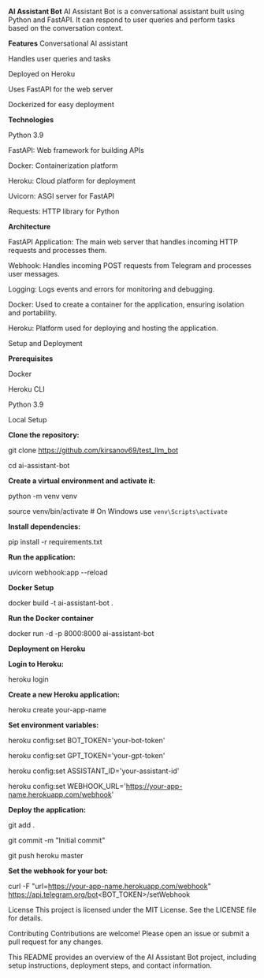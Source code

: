 **AI Assistant Bot**
AI Assistant Bot is a conversational assistant built using Python and FastAPI. It can respond to user queries and perform tasks based on the conversation context.

**Features**
Conversational AI assistant

Handles user queries and tasks

Deployed on Heroku

Uses FastAPI for the web server

Dockerized for easy deployment

**Technologies**

Python 3.9

FastAPI: Web framework for building APIs

Docker: Containerization platform

Heroku: Cloud platform for deployment

Uvicorn: ASGI server for FastAPI

Requests: HTTP library for Python

**Architecture**

FastAPI Application: The main web server that handles incoming HTTP requests and processes them.

Webhook: Handles incoming POST requests from Telegram and processes user messages.

Logging: Logs events and errors for monitoring and debugging.

Docker: Used to create a container for the application, ensuring isolation and portability.

Heroku: Platform used for deploying and hosting the application.

Setup and Deployment

**Prerequisites**

Docker

Heroku CLI

Python 3.9

Local Setup

**Clone the repository:**

git clone https://github.com/kirsanov69/test_llm_bot

cd ai-assistant-bot

**Create a virtual environment and activate it:**

python -m venv venv

source venv/bin/activate  # On Windows use `venv\Scripts\activate`

**Install dependencies:**

pip install -r requirements.txt

**Run the application:**

uvicorn webhook:app --reload

**Docker Setup**

docker build -t ai-assistant-bot .

**Run the Docker container**

docker run -d -p 8000:8000 ai-assistant-bot

**Deployment on Heroku**

**Login to Heroku:**

heroku login

**Create a new Heroku application:**

heroku create your-app-name

**Set environment variables:**

heroku config:set BOT_TOKEN='your-bot-token'

heroku config:set GPT_TOKEN='your-gpt-token'

heroku config:set ASSISTANT_ID='your-assistant-id'

heroku config:set WEBHOOK_URL='https://your-app-name.herokuapp.com/webhook'

**Deploy the application:**

git add .

git commit -m "Initial commit"

git push heroku master

**Set the webhook for your bot:**

curl -F "url=https://your-app-name.herokuapp.com/webhook" https://api.telegram.org/bot<BOT_TOKEN>/setWebhook

License
This project is licensed under the MIT License. See the LICENSE file for details.

Contributing
Contributions are welcome! Please open an issue or submit a pull request for any changes.


This README provides an overview of the AI Assistant Bot project, including setup instructions, deployment steps, and contact information.
